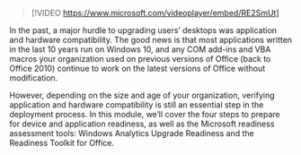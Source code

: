 
> [!VIDEO https://www.microsoft.com/videoplayer/embed/RE2SmUt]

In the past, a major hurdle to upgrading users’ desktops was application and hardware compatibility. The good news is that most applications written in the last 10 years run on Windows 10, and any COM add-ins and VBA macros your organization used on previous versions of Office (back to Office 2010) continue to work on the latest versions of Office without modification.

However, depending on the size and age of your organization, verifying application and hardware compatibility is still an essential step in the deployment process. In this module, we’ll cover the four steps to prepare for device and application readiness, as well as the Microsoft readiness assessment tools: Windows Analytics Upgrade Readiness and the Readiness Toolkit for Office.